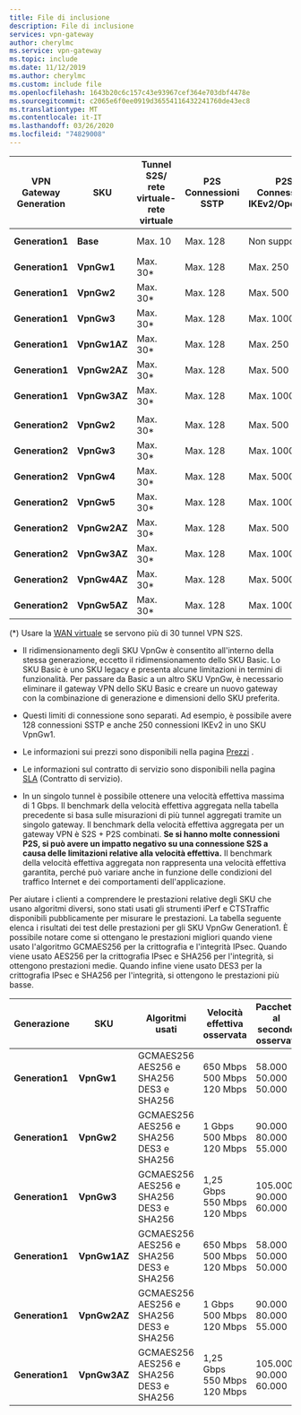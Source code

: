 ```yaml
---
title: File di inclusione
description: File di inclusione
services: vpn-gateway
author: cherylmc
ms.service: vpn-gateway
ms.topic: include
ms.date: 11/12/2019
ms.author: cherylmc
ms.custom: include file
ms.openlocfilehash: 1643b20c6c157c43e93967cef364e703dbf4478e
ms.sourcegitcommit: c2065e6f0ee0919d36554116432241760de43ec8
ms.translationtype: MT
ms.contentlocale: it-IT
ms.lasthandoff: 03/26/2020
ms.locfileid: "74829008"
---
```

|**VPN<br>Gateway<br>Generation** |**SKU**   | **Tunnel S2S/<br>rete virtuale-rete virtuale** | **P2S<br> Connessioni SSTP** | **P2S<br> Connessioni IKEv2/OpenVPN** | **Benchmark<br>velocità effettiva aggregata** | **BGP** | **Zone-redundant** |
|---            |---         | ---        | ---       | ---            | ---       | ---       | ---|
|**Generation1**|**Base**   | Max. 10    | Max. 128  | Non supportato  | 100 Mbps  | Non supportato| No |
|**Generation1**|**VpnGw1**  | Max. 30*   | Max. 128  | Max. 250       | 650 Mbps  | Supportato | No |
|**Generation1**|**VpnGw2**  | Max. 30*   | Max. 128  | Max. 500       | 1 Gbps    | Supportato | No |
|**Generation1**|**VpnGw3**  | Max. 30*   | Max. 128  | Max. 1000      | 1,25 Gbps | Supportato | No |
|**Generation1**|**VpnGw1AZ**| Max. 30*   | Max. 128  | Max. 250       | 650 Mbps  | Supportato | Sì |
|**Generation1**|**VpnGw2AZ**| Max. 30*   | Max. 128  | Max. 500       | 1 Gbps    | Supportato | Sì |
|**Generation1**|**VpnGw3AZ**| Max. 30*   | Max. 128  | Max. 1000      | 1,25 Gbps | Supportato | Sì |
|        |            |            |           |                |           |           |     |
|**Generation2**|**VpnGw2**  | Max. 30*   | Max. 128  | Max. 500       | 1,25 Gbps | Supportato | No |
|**Generation2**|**VpnGw3**  | Max. 30*   | Max. 128  | Max. 1000      | 2,5 Gbps  | Supportato | No |
|**Generation2**|**VpnGw4**  | Max. 30*   | Max. 128  | Max. 5000      | 5 Gbps    | Supportato | No |
|**Generation2**|**VpnGw5**  | Max. 30*   | Max. 128  | Max. 10000      | 10 Gbps   | Supportato | No |
|**Generation2**|**VpnGw2AZ**| Max. 30*   | Max. 128  | Max. 500       | 1,25 Gbps | Supportato | Sì |
|**Generation2**|**VpnGw3AZ**| Max. 30*   | Max. 128  | Max. 1000      | 2,5 Gbps  | Supportato | Sì |
|**Generation2**|**VpnGw4AZ**| Max. 30*   | Max. 128  | Max. 5000      | 5 Gbps    | Supportato | Sì |
|**Generation2**|**VpnGw5AZ**| Max. 30*   | Max. 128  | Max. 10000      | 10 Gbps   | Supportato | Sì |

(*) Usare la [WAN virtuale](../articles/virtual-wan/virtual-wan-about.md) se servono più di 30 tunnel VPN S2S.

* Il ridimensionamento degli SKU VpnGw è consentito all'interno della stessa generazione, eccetto il ridimensionamento dello SKU Basic. Lo SKU Basic è uno SKU legacy e presenta alcune limitazioni in termini di funzionalità. Per passare da Basic a un altro SKU VpnGw, è necessario eliminare il gateway VPN dello SKU Basic e creare un nuovo gateway con la combinazione di generazione e dimensioni dello SKU preferita.

* Questi limiti di connessione sono separati. Ad esempio, è possibile avere 128 connessioni SSTP e anche 250 connessioni IKEv2 in uno SKU VpnGw1.

* Le informazioni sui prezzi sono disponibili nella pagina [Prezzi](https://azure.microsoft.com/pricing/details/vpn-gateway) .

* Le informazioni sul contratto di servizio sono disponibili nella pagina [SLA](https://azure.microsoft.com/support/legal/sla/vpn-gateway/) (Contratto di servizio).

* In un singolo tunnel è possibile ottenere una velocità effettiva massima di 1 Gbps. Il benchmark della velocità effettiva aggregata nella tabella precedente si basa sulle misurazioni di più tunnel aggregati tramite un singolo gateway. Il benchmark della velocità effettiva aggregata per un gateway VPN è S2S + P2S combinati. **Se si hanno molte connessioni P2S, si può avere un impatto negativo su una connessione S2S a causa delle limitazioni relative alla velocità effettiva.** Il benchmark della velocità effettiva aggregata non rappresenta una velocità effettiva garantita, perché può variare anche in funzione delle condizioni del traffico Internet e dei comportamenti dell'applicazione.

Per aiutare i clienti a comprendere le prestazioni relative degli SKU che usano algoritmi diversi, sono stati usati gli strumenti iPerf e CTSTraffic disponibili pubblicamente per misurare le prestazioni. La tabella seguente elenca i risultati dei test delle prestazioni per gli SKU VpnGw Generation1. È possibile notare come si ottengano le prestazioni migliori quando viene usato l'algoritmo GCMAES256 per la crittografia e l'integrità IPsec. Quando viene usato AES256 per la crittografia IPsec e SHA256 per l'integrità, si ottengono prestazioni medie. Quando infine viene usato DES3 per la crittografia IPsec e SHA256 per l'integrità, si ottengono le prestazioni più basse.

|**Generazione**|**SKU**   | **Algoritmi<br>usati** | **Velocità effettiva <br>osservata** | **Pacchetti al secondo<br>osservati** |
|---           |---       | ---                 | ---            | ---                    |
|**Generation1**|**VpnGw1**| GCMAES256<br>AES256 e SHA256<br>DES3 e SHA256| 650 Mbps<br>500 Mbps<br>120 Mbps   | 58.000<br>50.000<br>50.000|
|**Generation1**|**VpnGw2**| GCMAES256<br>AES256 e SHA256<br>DES3 e SHA256| 1 Gbps<br>500 Mbps<br>120 Mbps | 90.000<br>80.000<br>55.000|
|**Generation1**|**VpnGw3**| GCMAES256<br>AES256 e SHA256<br>DES3 e SHA256| 1,25 Gbps<br>550 Mbps<br>120 Mbps | 105.000<br>90.000<br>60.000|
|**Generation1**|**VpnGw1AZ**| GCMAES256<br>AES256 e SHA256<br>DES3 e SHA256| 650 Mbps<br>500 Mbps<br>120 Mbps   | 58.000<br>50.000<br>50.000|
|**Generation1**|**VpnGw2AZ**| GCMAES256<br>AES256 e SHA256<br>DES3 e SHA256| 1 Gbps<br>500 Mbps<br>120 Mbps | 90.000<br>80.000<br>55.000|
|**Generation1**|**VpnGw3AZ**| GCMAES256<br>AES256 e SHA256<br>DES3 e SHA256| 1,25 Gbps<br>550 Mbps<br>120 Mbps | 105.000<br>90.000<br>60.000|
